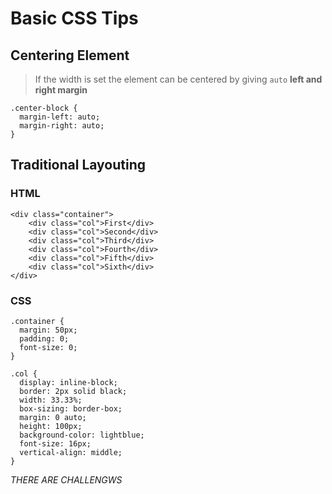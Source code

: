 # Basic CSS Tips
## Centering Element
> If the width is set the element can be centered by giving `auto` **left and right margin**

```
.center-block {
  margin-left: auto;
  margin-right: auto;
}
```

## Traditional Layouting
### HTML
```
<div class="container">
    <div class="col">First</div>
    <div class="col">Second</div>
    <div class="col">Third</div>
    <div class="col">Fourth</div>
    <div class="col">Fifth</div>
    <div class="col">Sixth</div>
</div>
```
### CSS
```
.container { 
  margin: 50px; 
  padding: 0; 
  font-size: 0;
}

.col { 
  display: inline-block; 
  border: 2px solid black; 
  width: 33.33%; 
  box-sizing: border-box; 
  margin: 0 auto; 
  height: 100px; 
  background-color: lightblue;
  font-size: 16px;
  vertical-align: middle;
}
````
*THERE ARE CHALLENGWS*
